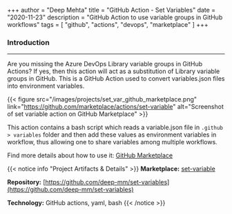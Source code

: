+++
author = "Deep Mehta"
title = "GitHub Action - Set Variables"
date = "2020-11-23"
description = "GitHub Action to use variable groups in GitHub workflows"
tags = [
    "github",
    "actions",
    "devops",
    "marketplace"
]
+++

### Introduction

---

Are you missing the Azure DevOps Library variable groups in GitHub Actions? If yes, then this action will act as a substitution of Library variable groups in GitHub.
This is a GitHub Action used to convert variables.json files into environment variables.

{{< figure src="/images/projects/set_var_github_marketplace.png" link="https://github.com/marketplace/actions/set-variable" alt="Screenshot of set variable action on GitHub Marketplace" >}}

This action contains a bash script which reads a variable.json file in `.github > variables` folder and then add these values as environment variables in workflow, thus allowing one to share variables among multiple workflows.

Find more details about how to use it: [GitHub Marketplace](https://github.com/marketplace/actions/set-variable)

{{< notice info "Project Artifacts & Details" >}}
**Marketplace:** [set-variable](https://github.com/marketplace/actions/set-variable)

**Repository:** [https://github.com/deep-mm/set-variables](https://github.com/deep-mm/set-variables)

**Technology:** GitHub actions, yaml, bash
{{< /notice >}}
